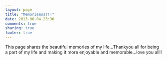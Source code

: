 ```yaml
---
layout: page
title: "Memorieess!!!"
date: 2013-06-04 23:30
comments: true
sharing: true
footer: true
---
```

This page shares the beautiful memories of my life...Thankyou all for being a part of my life and making it more enjoyable and memorable...love you all!!
